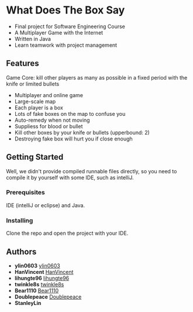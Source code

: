 # What Does The Box Say 

* Final project for Software Engineering Course
* A Multiplayer Game with the Internet
* Written in Java
* Learn teamwork with project management

## Features

Game Core: kill other players as many as possible in a fixed period with the knife or limited bullets

* Multiplayer and online game
* Large-scale map
* Each player is a box
* Lots of fake boxes on the map to confuse you
* Auto-remedy when not moving
* Suppliess for blood or bullet
* Kill other boxes by your knife or bullets (upperbound: 2)
* Destroying fake box will hurt you if close enough

## Getting Started

Well, we didn't provide compiled runnable files directly, so you need to compile it by yourself with some IDE, such as intelliJ. 

### Prerequisites

IDE (intelliJ or eclipse) and Java.

### Installing

Clone the repo and open the project with your IDE.

## Authors

* **ylin0603** [ylin0603](https://github.com/ylin0603)
* **HanVincent** [HanVincent](https://github.com/HanVincent)
* **lihungte96** [lihungte96](https://github.com/lihungte96)
* **twinkle8s** [twinkle8s](https://github.com/twinkle8s)
* **Bear1110** [Bear1110](https://github.com/Bear1110)
* **Doublepeace** [Doublepeace](https://github.com/Doublepeace)
* **StanleyLin**
